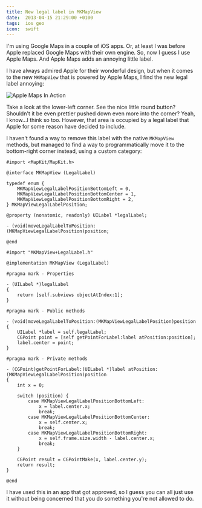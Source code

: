 ```yaml
---
title: New legal label in MKMapView
date:  2013-04-15 21:29:00 +0100
tags:  ios geo
icon:  swift
---
```


I'm using Google Maps in a couple of iOS apps. Or, at least I was before Apple 
replaced Google Maps with their own engine. So, now I guess I use Apple Maps.
And Apple Maps adds an annoying little label.

I have always admired Apple for their wonderful design, but when it comes to the
new `MKMapView` that is powered by Apple Maps, I find the new legal label annoying:

![Apple Maps In Action](/assets/blog/2013/2013-04-15-map.png)

Take a look at the lower-left corner. See the nice little round button? Shouldn't
it be even prettier pushed down even more into the corner? Yeah, I know...I think
so too. However, that area is occupied by a legal label that Apple for some reason
have decided to include.

I haven't found a way to remove this label with the native `MKMapView` methods, but
managed to find a way to programmatically move it to the bottom-right corner instead, 
using a custom category:


```objc
#import <MapKit/MapKit.h>

@interface MKMapView (LegalLabel)

typedef enum {
    MKMapViewLegalLabelPositionBottomLeft = 0,
    MKMapViewLegalLabelPositionBottomCenter = 1,
    MKMapViewLegalLabelPositionBottomRight = 2,
} MKMapViewLegalLabelPosition;

@property (nonatomic, readonly) UILabel *legalLabel;

- (void)moveLegalLabelToPosition:(MKMapViewLegalLabelPosition)position;

@end
```

```objc
#import "MKMapView+LegalLabel.h"

@implementation MKMapView (LegalLabel)

#pragma mark - Properties

- (UILabel *)legalLabel
{
    return [self.subviews objectAtIndex:1];
}

#pragma mark - Public methods

- (void)moveLegalLabelToPosition:(MKMapViewLegalLabelPosition)position
{
    UILabel *label = self.legalLabel;
    CGPoint point = [self getPointForLabel:label atPosition:position];
    label.center = point;
}

#pragma mark - Private methods

- (CGPoint)getPointForLabel:(UILabel *)label atPosition:(MKMapViewLegalLabelPosition)position
{
    int x = 0;

    switch (position) {
        case MKMapViewLegalLabelPositionBottomLeft:
            x = label.center.x;
            break;
        case MKMapViewLegalLabelPositionBottomCenter:
            x = self.center.x;
            break;
        case MKMapViewLegalLabelPositionBottomRight:
            x = self.frame.size.width - label.center.x;
            break;
    }

    CGPoint result = CGPointMake(x, label.center.y);
    return result;
}

@end
```

I have used this in an app that got approved, so I guess you can all just use it
without being concerned that you do something you're not allowed to do.